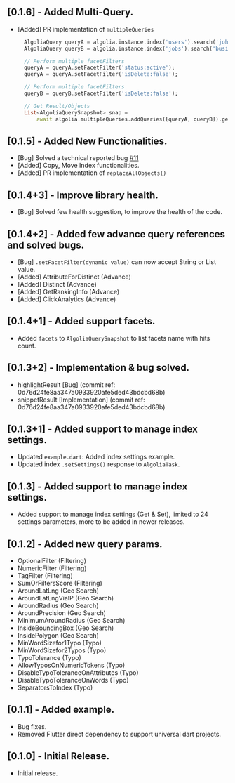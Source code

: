## [0.1.6] - Added Multi-Query.
- [Added] PR implementation of ``multipleQueries``
  ```dart
    AlgoliaQuery queryA = algolia.instance.index('users').search('john');
    AlgoliaQuery queryB = algolia.instance.index('jobs').search('business');

    // Perform multiple facetFilters
    queryA = queryA.setFacetFilter('status:active');
    queryA = queryA.setFacetFilter('isDelete:false');

    // Perform multiple facetFilters
    queryB = queryB.setFacetFilter('isDelete:false');

    // Get Result/Objects
    List<AlgoliaQuerySnapshot> snap =
        await algolia.multipleQueries.addQueries([queryA, queryB]).getObjects();  
  ```

## [0.1.5] - Added New Functionalities.
- [Bug] Solved a technical reported bug [#11](https://github.com/knoxpo/dart_algolia/issues/11)
- [Added] Copy, Move Index functionalities.
- [Added] PR implementation of ``replaceAllObjects()``
 
## [0.1.4+3] - Improve library health.
- [Bug] Solved few health suggestion, to improve the health of the code.

## [0.1.4+2] - Added few advance query references and solved bugs.
- [Bug] `.setFacetFilter(dynamic value)` can now accept String or List<String> value.
- [Added] AttributeForDistinct (Advance)
- [Added] Distinct (Advance)
- [Added] GetRankingInfo (Advance)
- [Added] ClickAnalytics (Advance)

## [0.1.4+1] - Added support facets.
- Added `facets` to ``AlgoliaQuerySnapshot`` to list facets name with hits count.

## [0.1.3+2] - Implementation & bug solved.
- highlightResult [Bug] (commit ref: 0d76d24fe8aa347a0933920afe5ded43bdcbd68b)
- snippetResult [Implementation] (commit ref: 0d76d24fe8aa347a0933920afe5ded43bdcbd68b)

## [0.1.3+1] - Added support to manage index settings.
- Updated `example.dart`: Added index settings example.
- Updated index `.setSettings()` response to `AlgoliaTask`.

## [0.1.3] - Added support to manage index settings.
- Added support to manage index settings (Get & Set), limited to 24 settings parameters, more to be added in newer releases.

## [0.1.2] - Added new query params.
- OptionalFilter (Filtering)
- NumericFilter (Filtering)
- TagFilter (Filtering)
- SumOrFiltersScore (Filtering)
- AroundLatLng (Geo Search)
- AroundLatLngViaIP (Geo Search)
- AroundRadius (Geo Search)
- AroundPrecision (Geo Search)
- MinimumAroundRadius (Geo Search)
- InsideBoundingBox (Geo Search)
- InsidePolygon (Geo Search)
- MinWordSizefor1Typo (Typo)
- MinWordSizefor2Typos (Typo)
- TypoTolerance (Typo)
- AllowTyposOnNumericTokens (Typo)
- DisableTypoToleranceOnAttributes (Typo)
- DisableTypoToleranceOnWords (Typo)
- SeparatorsToIndex (Typo)

## [0.1.1] - Added example.
* Bug fixes.
* Removed Flutter direct dependency to support universal dart projects.

## [0.1.0] - Initial Release.
* Initial release.
